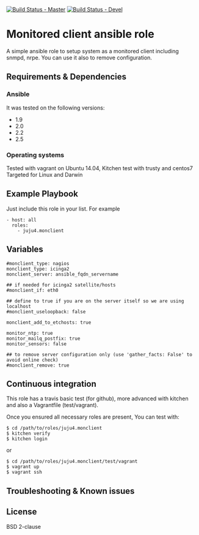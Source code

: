[![Build Status - Master](https://travis-ci.com/juju4/ansible-monclient.svg?branch=master)](https://travis-ci.com/juju4/ansible-monclient)
[![Build Status - Devel](https://travis-ci.com/juju4/ansible-monclient.svg?branch=devel)](https://travis-ci.com/juju4/ansible-monclient/branches)
# Monitored client ansible role

A simple ansible role to setup system as a monitored client including snmpd, nrpe.
You can use it also to remove configuration.

## Requirements & Dependencies

### Ansible
It was tested on the following versions:
 * 1.9
 * 2.0
 * 2.2
 * 2.5

### Operating systems

Tested with vagrant on Ubuntu 14.04, Kitchen test with trusty and centos7
Targeted for Linux and Darwin

## Example Playbook

Just include this role in your list.
For example

```
- host: all
  roles:
    - juju4.monclient
```

## Variables

```
#monclient_type: nagios
monclient_type: icinga2
monclient_server: ansible_fqdn_servername

## if needed for icinga2 satellite/hosts
#monclient_if: eth0

## define to true if you are on the server itself so we are using localhost
#monclient_useloopback: false

monclient_add_to_etchosts: true

monitor_ntp: true
monitor_mailq_postfix: true
monitor_sensors: false

## to remove server configuration only (use 'gather_facts: False' to avoid online check)
#monclient_remove: true
```

## Continuous integration

This role has a travis basic test (for github), more advanced with kitchen and also a Vagrantfile (test/vagrant).

Once you ensured all necessary roles are present, You can test with:
```
$ cd /path/to/roles/juju4.monclient
$ kitchen verify
$ kitchen login
```
or
```
$ cd /path/to/roles/juju4.monclient/test/vagrant
$ vagrant up
$ vagrant ssh
```

## Troubleshooting & Known issues


## License

BSD 2-clause

